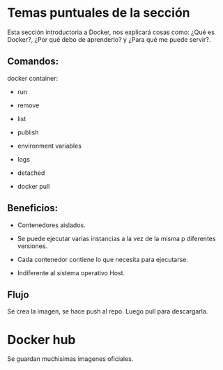 # Temas puntuales de la sección
Esta sección introductoria a Docker, nos explicará cosas como: ¿Qué es Docker?, ¿Por qué debo de aprenderlo? y ¿Para qué me puede servir?.

## Comandos:

docker container:

- run

- remove

- list

- publish

- environment variables

- logs

- detached

- docker pull

## Beneficios:

* Contenedores aislados.

* Se puede ejecutar varias instancias a la vez de la misma p diferentes versiones.

* Cada contenedor contiene lo que necesita para ejecutarse.

* Indiferente al sistema operativo Host.

## Flujo

Se crea la imagen, se hace push al repo. Luego pull para descargarla.

# Docker hub

Se guardan muchisimas imagenes oficiales. 